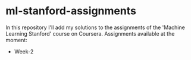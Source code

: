 # ml-stanford-assignments

In this repository I'll add my solutions to the assignments of the 'Machine Learning Stanford' course on Coursera. Assignments available at the moment:
  - Week-2
